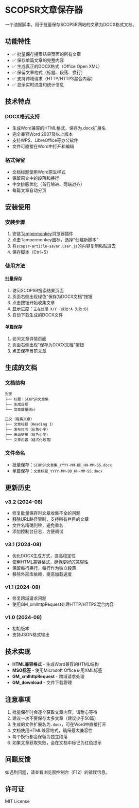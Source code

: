 # SCOPSR文章保存器

一个油猴脚本，用于批量保存SCOPSR网站的文章为DOCX格式文档。

## 功能特性

- ✅ 批量保存搜索结果页面的所有文章
- ✅ 保存单篇文章的完整内容  
- ✅ 生成真正的DOCX格式（Office Open XML）
- ✅ 保留文章格式（标题、段落、换行）
- ✅ 支持跨域请求（HTTP/HTTPS混合内容）
- ✅ 显示实时进度和统计信息

## 技术特点

### DOCX格式支持
- 生成Word兼容的HTML格式，保存为.docx扩展名
- 完全兼容Word 2007及以上版本
- 支持WPS、LibreOffice等办公软件
- 文件可直接在Word中打开和编辑

### 格式保留
- 文档标题使用Word原生样式
- 保留原文中的段落和换行
- 中文排版优化（首行缩进、两端对齐）
- 每篇文章自动分页

## 安装使用

### 安装步骤
1. 安装[Tampermonkey](https://www.tampermonkey.net/)浏览器插件
2. 点击Tampermonkey图标，选择"创建新脚本"
3. 将`scopsr-article-saver.user.js`的内容复制粘贴进去
4. 保存脚本（Ctrl+S）

### 使用方法

#### 批量保存
1. 访问SCOPSR搜索结果页面
2. 页面右侧出现绿色"保存为DOCX文档"按钮
3. 点击按钮开始收集文章
4. 显示进度：`正在处理 X/Y (成功:A 失败:B)`
5. 自动下载生成的DOCX文件

#### 单篇保存
1. 访问文章详情页面
2. 页面右侧出现"保存为DOCX文档"按钮
3. 点击保存当前文章

## 生成的文档

### 文档结构
```
封面
├── 标题：SCOPSR文章集
├── 生成日期
└── 文章数量统计

正文（每篇文章）
├── 文章标题（Heading 1）
├── 发布时间（灰色小字）
├── 来源链接（灰色小字）
└── 文章内容（格式化段落）
```

### 文件命名
- 批量保存：`SCOPSR文章集_YYYY-MM-DD_HH-MM-SS.docx`
- 单篇保存：`文章标题_YYYY-MM-DD_HH-MM-SS.docx`

## 更新历史

### v3.2 (2024-08)
- 修复批量保存时文章收集不全的问题
- 移除URL路径限制，支持所有栏目的文章
- 文件名精确到秒，避免重名
- 添加控制台日志，方便调试

### v3.1 (2024-08)
- 优化DOCX生成方式，提高稳定性
- 使用HTML兼容格式，确保更好的兼容性
- 保留每行换行，每行作为独立段落
- 移除外部库依赖，提高加载速度

### v1.1 (2024-08)
- 修复跨域请求问题
- 使用GM_xmlhttpRequest处理HTTP/HTTPS混合内容

### v1.0 (2024-08)
- 初始版本
- 支持JSON格式输出

## 技术实现

- **HTML兼容格式** - 生成Word兼容的HTML结构
- **MSO标签** - 使用Microsoft Office专用XML标签
- **GM_xmlhttpRequest** - 跨域请求处理
- **GM_download** - 文件下载管理

## 注意事项

1. 批量保存时会逐个获取文章内容，请耐心等待
2. 建议一次不要保存太多文章（建议少于50篇）
3. 生成的文件扩展名为`.docx`，可在Word中直接打开
4. 文档使用HTML兼容格式，确保最大兼容性
5. 每个换行都会保留为独立段落
6. 如果文章获取失败，会在文档中标记为红色提示

## 问题反馈

如遇到问题，请查看浏览器控制台（F12）的错误信息。

## 许可证

MIT License